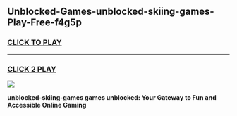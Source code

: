 
## Unblocked-Games-unblocked-skiing-games-Play-Free-f4g5p
<h3>
<a href="https://premium76.site?title=unblocked-skiing-games&ref=15A">CLICK TO PLAY</a></h3>
<hr>

<h3>
<a href="https://premium76.site?title=unblocked-skiing-games&ref=15A">CLICK 2 PLAY</a>
  
</h3>

<a href="https://premium76.site?title=unblocked-skiing-games&ref=15A"><img src="https://clearcache.store/games.png"></a>


**unblocked-skiing-games games unblocked: Your Gateway to Fun and Accessible Online Gaming**
